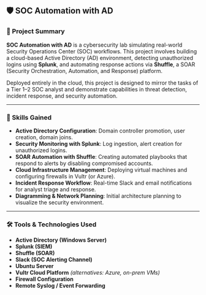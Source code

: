 ## 🛡️ SOC Automation with AD

### 📌 Project Summary

**SOC Automation with AD** is a cybersecurity lab simulating real-world Security Operations Center (SOC) workflows. This project involves building a cloud-based Active Directory (AD) environment, detecting unauthorized logins using **Splunk**, and automating response actions via **Shuffle**, a SOAR (Security Orchestration, Automation, and Response) platform.

Deployed entirely in the cloud, this project is designed to mirror the tasks of a Tier 1–2 SOC analyst and demonstrate capabilities in threat detection, incident response, and security automation.

---

### 🧠 Skills Gained

* **Active Directory Configuration**: Domain controller promotion, user creation, domain joins.
* **Security Monitoring with Splunk**: Log ingestion, alert creation for unauthorized logins.
* **SOAR Automation with Shuffle**: Creating automated playbooks that respond to alerts by disabling compromised accounts.
* **Cloud Infrastructure Management**: Deploying virtual machines and configuring firewalls in Vultr (or Azure).
* **Incident Response Workflow**: Real-time Slack and email notifications for analyst triage and response.
* **Diagramming & Network Planning**: Initial architecture planning to visualize the security environment.

---

### 🛠️ Tools & Technologies Used

* **Active Directory (Windows Server)**
* **Splunk (SIEM)**
* **Shuffle (SOAR)**
* **Slack (SOC Alerting Channel)**
* **Ubuntu Server**
* **Vultr Cloud Platform** *(alternatives: Azure, on-prem VMs)*
* **Firewall Configuration**
* **Remote Syslog / Event Forwarding**



